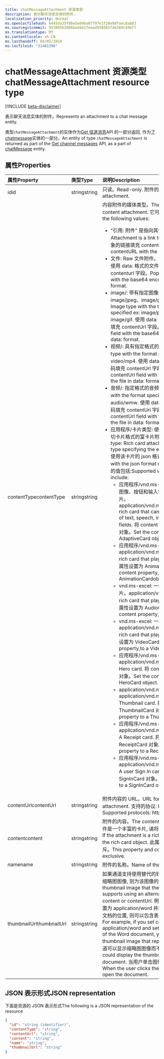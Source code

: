 ```yaml
---
title: chatMessageAttachment 资源类型
description: 表示聊天消息实体的附件。
localization_priority: Normal
ms.openlocfilehash: 6445da35f86e5e046a07797e1f28e9dfaec8a863
ms.sourcegitcommit: 953895b28b6bae6e17eead938565fde289c49ef7
ms.translationtype: MT
ms.contentlocale: zh-CN
ms.lasthandoff: 04/05/2019
ms.locfileid: "31481396"
---
```

# <a name="chatmessageattachment-resource-type"></a><span data-ttu-id="0e9d7-103">chatMessageAttachment 资源类型</span><span class="sxs-lookup"><span data-stu-id="0e9d7-103">chatMessageAttachment resource type</span></span>

[!INCLUDE [beta-disclaimer](../../includes/beta-disclaimer.md)]

<span data-ttu-id="0e9d7-104">表示聊天消息实体的附件。</span><span class="sxs-lookup"><span data-stu-id="0e9d7-104">Represents an attachment to a chat message entity.</span></span>

<span data-ttu-id="0e9d7-105">类型`chatMessageAttachment`的实体作为[Get 信道消息](../api/channel-list-messages.md)API 的一部分返回, 作为[了 chatmessage](chatmessage.md)实体的一部分。</span><span class="sxs-lookup"><span data-stu-id="0e9d7-105">An entity of type `chatMessageAttachment` is returned as part of the [Get channel messages](../api/channel-list-messages.md) API, as a part of [chatMessage](chatmessage.md) entity.</span></span>

## <a name="properties"></a><span data-ttu-id="0e9d7-106">属性</span><span class="sxs-lookup"><span data-stu-id="0e9d7-106">Properties</span></span>
| <span data-ttu-id="0e9d7-107">属性</span><span class="sxs-lookup"><span data-stu-id="0e9d7-107">Property</span></span>     | <span data-ttu-id="0e9d7-108">类型</span><span class="sxs-lookup"><span data-stu-id="0e9d7-108">Type</span></span>   |<span data-ttu-id="0e9d7-109">说明</span><span class="sxs-lookup"><span data-stu-id="0e9d7-109">Description</span></span>|
|:---------------|:--------|:----------|
|<span data-ttu-id="0e9d7-110">id</span><span class="sxs-lookup"><span data-stu-id="0e9d7-110">id</span></span>|<span data-ttu-id="0e9d7-111">string</span><span class="sxs-lookup"><span data-stu-id="0e9d7-111">string</span></span>| <span data-ttu-id="0e9d7-112">只读。</span><span class="sxs-lookup"><span data-stu-id="0e9d7-112">Read-only.</span></span> <span data-ttu-id="0e9d7-113">附件的唯一 id。</span><span class="sxs-lookup"><span data-stu-id="0e9d7-113">Unique id of the attachment.</span></span>|
|<span data-ttu-id="0e9d7-114">contentType</span><span class="sxs-lookup"><span data-stu-id="0e9d7-114">contentType</span></span>| <span data-ttu-id="0e9d7-115">string</span><span class="sxs-lookup"><span data-stu-id="0e9d7-115">string</span></span> | <span data-ttu-id="0e9d7-116">内容附件的媒体类型。</span><span class="sxs-lookup"><span data-stu-id="0e9d7-116">The media type of the content attachment.</span></span> <span data-ttu-id="0e9d7-117">它可以具有以下值:</span><span class="sxs-lookup"><span data-stu-id="0e9d7-117">It can have the following values:</span></span> <br><ul><li><span data-ttu-id="0e9d7-118">"引用: 附件" 是指向其他文件的链接。</span><span class="sxs-lookup"><span data-stu-id="0e9d7-118">reference: Attachment is a link to another file.</span></span> <span data-ttu-id="0e9d7-119">使用指向对象的链接填充 contentURL。</span><span class="sxs-lookup"><span data-stu-id="0e9d7-119">Populate the contentURL with the link to the object.</span></span><br></li><li><span data-ttu-id="0e9d7-120">文件: Raw 文件附件。</span><span class="sxs-lookup"><span data-stu-id="0e9d7-120">file: Raw file attachment.</span></span> <span data-ttu-id="0e9d7-121">使用 data: 格式的文件的 base64 编码填充 contenturl 字段。</span><span class="sxs-lookup"><span data-stu-id="0e9d7-121">Populate the contenturl field with the base64 encoding of the file in data: format.</span></span><br></li><li><span data-ttu-id="0e9d7-122">image/: 带有指定图像类型 (如 image/png、image/jpeg、image/gif) 的图像类型。</span><span class="sxs-lookup"><span data-stu-id="0e9d7-122">image/: Image type with the type of the image specified ex: image/png, image/jpeg, image/gif.</span></span> <span data-ttu-id="0e9d7-123">使用 data: 格式的文件的 base64 编码填充 contentUrl 字段。</span><span class="sxs-lookup"><span data-stu-id="0e9d7-123">Populate the contentUrl field with the base64 encoding of the file in data: format.</span></span><br></li><li><span data-ttu-id="0e9d7-124">视频/: 具有指定格式的视频类型。</span><span class="sxs-lookup"><span data-stu-id="0e9d7-124">video/: Video type with the format specified.</span></span> <span data-ttu-id="0e9d7-125">Ex: video/.。</span><span class="sxs-lookup"><span data-stu-id="0e9d7-125">Ex: video/mp4.</span></span> <span data-ttu-id="0e9d7-126">使用 data: 格式的文件的 base64 编码填充 contentUrl 字段。</span><span class="sxs-lookup"><span data-stu-id="0e9d7-126">Populate the contentUrl field with the base64 encoding of the file in data: format.</span></span><br></li><li><span data-ttu-id="0e9d7-127">音频/: 指定格式的音频类型。</span><span class="sxs-lookup"><span data-stu-id="0e9d7-127">audio/: Audio type with the format specified.</span></span> <span data-ttu-id="0e9d7-128">Ex: 音频/wmw。</span><span class="sxs-lookup"><span data-stu-id="0e9d7-128">Ex: audio/wmw.</span></span> <span data-ttu-id="0e9d7-129">使用 data: 格式的文件的 base64 编码填充 contentUrl 字段。</span><span class="sxs-lookup"><span data-stu-id="0e9d7-129">Populate the contentUrl field with the base64 encoding of the file in data: format.</span></span><br></li><li><span data-ttu-id="0e9d7-130">应用程序/卡片类型: 使用卡片类型指定要使用的确切卡片格式的富卡片附件类型。</span><span class="sxs-lookup"><span data-stu-id="0e9d7-130">application/card type: Rich card attachment type with the card type specifying the exact card format to use.</span></span> <span data-ttu-id="0e9d7-131">使用该卡片的 json 格式设置内容。</span><span class="sxs-lookup"><span data-stu-id="0e9d7-131">Set content with the json format of the card.</span></span> <span data-ttu-id="0e9d7-132">卡片类型支持的值包括:</span><span class="sxs-lookup"><span data-stu-id="0e9d7-132">Supported values for card type include:</span></span><br><ul><li><span data-ttu-id="0e9d7-133">应用程序/vnd.ms-excel: 可包含文本、语音、图像、按钮和输入字段的任意组合的丰富卡片。</span><span class="sxs-lookup"><span data-stu-id="0e9d7-133">application/vnd.microsoft.card.adaptive: A rich card that can contain any combination of text, speech, images,,buttons, and input fields.</span></span> <span data-ttu-id="0e9d7-134">将 content 属性设置为一个自适应卡片对象。</span><span class="sxs-lookup"><span data-stu-id="0e9d7-134">Set the content property to,an AdaptiveCard object.</span></span></li><li><span data-ttu-id="0e9d7-135">应用程序/vnd.ms-excel: 播放动画的富卡片。</span><span class="sxs-lookup"><span data-stu-id="0e9d7-135">application/vnd.microsoft.card.animation: A rich card that plays animation.</span></span> <span data-ttu-id="0e9d7-136">将 content 属性设置为 AnimationCardobject。</span><span class="sxs-lookup"><span data-stu-id="0e9d7-136">Set the content property,to an AnimationCardobject.</span></span></li><li><span data-ttu-id="0e9d7-137">vnd.ms-excel: 一种播放音频文件的丰富卡片。</span><span class="sxs-lookup"><span data-stu-id="0e9d7-137">application/vnd.microsoft.card.audio: A rich card that plays audio files.</span></span> <span data-ttu-id="0e9d7-138">将 content 属性设置为 AudioCard 对象。</span><span class="sxs-lookup"><span data-stu-id="0e9d7-138">Set the content property,to an AudioCard object.</span></span></li><li><span data-ttu-id="0e9d7-139">vnd.ms-excel: 一种播放视频的丰富卡片。</span><span class="sxs-lookup"><span data-stu-id="0e9d7-139">application/vnd.microsoft.card.video: A rich card that plays videos.</span></span> <span data-ttu-id="0e9d7-140">将 content 属性设置为 VideoCard 对象。</span><span class="sxs-lookup"><span data-stu-id="0e9d7-140">Set the content property,to a VideoCard object.</span></span></li><li><span data-ttu-id="0e9d7-141">应用程序/vnd.ms-excel: 英雄卡片。</span><span class="sxs-lookup"><span data-stu-id="0e9d7-141">application/vnd.microsoft.card.hero: A Hero card.</span></span> <span data-ttu-id="0e9d7-142">将 content 属性设置为 HeroCard 对象。</span><span class="sxs-lookup"><span data-stu-id="0e9d7-142">Set the content property to a HeroCard object.</span></span></li><li><span data-ttu-id="0e9d7-143">application/vnd.ms-excel: 缩略图卡片。</span><span class="sxs-lookup"><span data-stu-id="0e9d7-143">application/vnd.microsoft.card.thumbnail: A Thumbnail card.</span></span> <span data-ttu-id="0e9d7-144">将 content 属性设置为 ThumbnailCard 对象。</span><span class="sxs-lookup"><span data-stu-id="0e9d7-144">Set the content property to a ThumbnailCard object.</span></span></li><li><span data-ttu-id="0e9d7-145">应用程序/vnd.ms-excel: 一个收据卡。</span><span class="sxs-lookup"><span data-stu-id="0e9d7-145">application/vnd.microsoft.com.card.receipt: A Receipt card.</span></span> <span data-ttu-id="0e9d7-146">将 content 属性设置为 ReceiptCard 对象。</span><span class="sxs-lookup"><span data-stu-id="0e9d7-146">Set the content property to a ReceiptCard object.</span></span></li><li><span data-ttu-id="0e9d7-147">应用程序/vnd.ms-excel: 登录的用户的卡。</span><span class="sxs-lookup"><span data-stu-id="0e9d7-147">application/vnd.microsoft.com.card.signin: A user Sign In card.</span></span> <span data-ttu-id="0e9d7-148">将 content 属性设置为 SignInCard 对象。</span><span class="sxs-lookup"><span data-stu-id="0e9d7-148">Set the content property to a SignInCard object.</span></span></ul></ul>|
|<span data-ttu-id="0e9d7-149">contentUrl</span><span class="sxs-lookup"><span data-stu-id="0e9d7-149">contentUrl</span></span>|<span data-ttu-id="0e9d7-150">string</span><span class="sxs-lookup"><span data-stu-id="0e9d7-150">string</span></span>|<span data-ttu-id="0e9d7-151">附件内容的 URL。</span><span class="sxs-lookup"><span data-stu-id="0e9d7-151">URL for the content of the attachment.</span></span> <span data-ttu-id="0e9d7-152">支持的协议: http、https、文件和数据。</span><span class="sxs-lookup"><span data-stu-id="0e9d7-152">Supported protocols: http, https, file and data.</span></span>|
|<span data-ttu-id="0e9d7-153">content</span><span class="sxs-lookup"><span data-stu-id="0e9d7-153">content</span></span>|<span data-ttu-id="0e9d7-154">string</span><span class="sxs-lookup"><span data-stu-id="0e9d7-154">string</span></span>|<span data-ttu-id="0e9d7-155">附件的内容。</span><span class="sxs-lookup"><span data-stu-id="0e9d7-155">The content of the attachment.</span></span> <span data-ttu-id="0e9d7-156">如果附件是一个丰富的卡片, 请将该属性设置为富卡片对象。</span><span class="sxs-lookup"><span data-stu-id="0e9d7-156">If the attachment is a rich card, set the property to the rich card object.</span></span> <span data-ttu-id="0e9d7-157">此属性和 contentUrl 相互排斥。</span><span class="sxs-lookup"><span data-stu-id="0e9d7-157">This property and contentUrl are mutually exclusive.</span></span>|
|<span data-ttu-id="0e9d7-158">name</span><span class="sxs-lookup"><span data-stu-id="0e9d7-158">name</span></span>|<span data-ttu-id="0e9d7-159">string</span><span class="sxs-lookup"><span data-stu-id="0e9d7-159">string</span></span>|<span data-ttu-id="0e9d7-160">附件的名称。</span><span class="sxs-lookup"><span data-stu-id="0e9d7-160">Name of the attachment.</span></span>|
|<span data-ttu-id="0e9d7-161">thumbnailUrl</span><span class="sxs-lookup"><span data-stu-id="0e9d7-161">thumbnailUrl</span></span>| <span data-ttu-id="0e9d7-162">string</span><span class="sxs-lookup"><span data-stu-id="0e9d7-162">string</span></span> |<span data-ttu-id="0e9d7-163">如果通道支持使用替代的较小的内容或 contentUrl 的缩略图图像, 则为该图像的 URL。</span><span class="sxs-lookup"><span data-stu-id="0e9d7-163">URL to a a thumbnail image that the channel can use if it supports using an alternative, smaller form of content or contentUrl.</span></span> <span data-ttu-id="0e9d7-164">例如, 如果将 contentType 设置为 application/word 并将 contentUrl 设置为 word 文档的位置, 则可以包含表示该文档的缩略图图像。</span><span class="sxs-lookup"><span data-stu-id="0e9d7-164">For example, if you set contentType to application/word and set contentUrl to the location of the Word document, you might include a thumbnail image that represents the document.</span></span> <span data-ttu-id="0e9d7-165">频道可以显示缩略图图像而不是文档。</span><span class="sxs-lookup"><span data-stu-id="0e9d7-165">The channel could display the thumbnail image instead of the document.</span></span> <span data-ttu-id="0e9d7-166">当用户单击图像时, 通道将打开文档。</span><span class="sxs-lookup"><span data-stu-id="0e9d7-166">When the user clicks the image, the channel would open the document.</span></span>|

## <a name="json-representation"></a><span data-ttu-id="0e9d7-167">JSON 表示形式</span><span class="sxs-lookup"><span data-stu-id="0e9d7-167">JSON representation</span></span>
 <span data-ttu-id="0e9d7-168">下面是资源的 JSON 表示形式</span><span class="sxs-lookup"><span data-stu-id="0e9d7-168">The following is a JSON representation of the resource</span></span>

<!-- {
  "blockType": "resource",
  "optionalProperties": [
    "thumbnailUrl",
    "content",
    "contentUrl"
  ],
  "keyProperty": "id",
  "@odata.type": "microsoft.graph.chatMessageAttachment"
}-->

```json
{
  "id": "string (identifier)",
  "contentType": "string",
  "contentUrl": "string",
  "content": "string",
  "name": "string",
  "thumbnailUrl": "string"
}

```

<!-- uuid: 8fcb5dbc-d5aa-4681-8e31-b001d5168d79
2015-10-25 14:57:30 UTC -->
<!--
{
  "type": "#page.annotation",
  "description": "chat attachment resource",
  "keywords": "",
  "section": "documentation",
  "tocPath": "",
  "suppressions": [
    "Error: /api-reference/beta/resources/chatmessageattachment.md:\r\n      Exception processing links.\r\n    System.ArgumentException: Link Definition was null. Link text: !INCLUDE [beta-disclaimer](../../includes/beta-disclaimer.md)\r\n      at ApiDoctor.Validation.DocFile.get_LinkDestinations()\r\n      at ApiDoctor.Validation.DocSet.ValidateLinks(Boolean includeWarnings, String[] relativePathForFiles, IssueLogger issues, Boolean requireFilenameCaseMatch, Boolean printOrphanedFiles)"
  ]
}
-->
